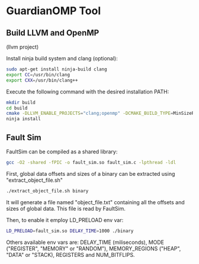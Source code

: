 # GuardianOMP Tool

## Build LLVM and OpenMP
(llvm project)

Install ninja build system and clang (optional):
```sh
sudo apt-get install ninja-build clang
export CC=/usr/bin/clang
export CXX=/usr/bin/clang++
```

Execute the following command with the desired installation PATH:

```sh
mkdir build
cd build
cmake -DLLVM_ENABLE_PROJECTS="clang;openmp" -DCMAKE_BUILD_TYPE=MinSizeRel -G "Ninja" -DCMAKE_INSTALL_PREFIX=${INS_PATH} ../llvm
ninja install
```

## Fault Sim

FaultSim can be compiled as a shared library:

```sh
gcc -O2 -shared -fPIC -o fault_sim.so fault_sim.c -lpthread -ldl
```

First, global data offsets and sizes of a binary can be extracted using "extract_object_file.sh"


```sh
./extract_object_file.sh binary
```

It will generate a file named "object_file.txt" containing all the offsets and sizes of global data. This file is read by FaultSim.

Then, to enable it employ LD_PRELOAD env var:

```sh
LD_PRELOAD=fault_sim.so DELAY_TIME=1000 ./binary
```

Others available env vars are: DELAY_TIME (miliseconds), MODE ("REGISTER", "MEMORY" or "RANDOM"), MEMORY_REGIONS ("HEAP", "DATA" or "STACK), REGISTERS and NUM_BITFLIPS.
